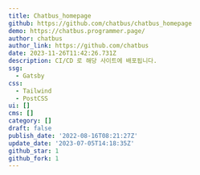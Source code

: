 ```yaml
---
title: Chatbus_homepage
github: https://github.com/chatbus/chatbus_homepage
demo: https://chatbus.programmer.page/
author: chatbus
author_link: https://github.com/chatbus
date: 2023-11-26T11:42:26.731Z
description: CI/CD 로 해당 사이트에 배포됩니다.
ssg:
  - Gatsby
css:
  - Tailwind
  - PostCSS
ui: []
cms: []
category: []
draft: false
publish_date: '2022-08-16T08:21:27Z'
update_date: '2023-07-05T14:18:35Z'
github_star: 1
github_fork: 1
---
```

